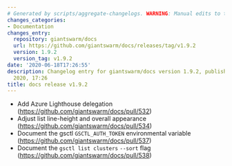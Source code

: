 ```yaml
---
# Generated by scripts/aggregate-changelogs. WARNING: Manual edits to this files will be overwritten.
changes_categories:
- Documentation
changes_entry:
  repository: giantswarm/docs
  url: https://github.com/giantswarm/docs/releases/tag/v1.9.2
  version: 1.9.2
  version_tag: v1.9.2
date: '2020-06-18T17:26:55'
description: Changelog entry for giantswarm/docs version 1.9.2, published on 18 June
  2020, 17:26
title: docs release v1.9.2
---
```


* Add Azure Lighthouse delegation (https://github.com/giantswarm/docs/pull/532)
* Adjust list line-height and overall appearance (https://github.com/giantswarm/docs/pull/534)
* Document the gsctl `GSCTL_AUTH_TOKEN` environmental variable (https://github.com/giantswarm/docs/pull/537)
* Document the `gsctl list clusters` `--sort` flag (https://github.com/giantswarm/docs/pull/538)
